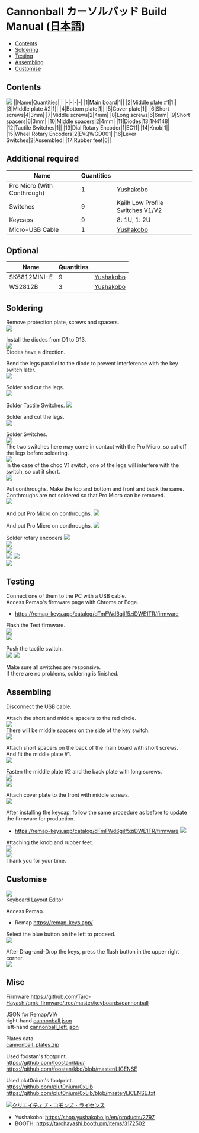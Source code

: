 # Cannonball カーソルパッド Build Manual ([日本語](https://github.com/Taro-Hayashi/Cannonball/blob/main/README.md))
- [Contents](#Contents)
- [Soldering](#Soldering)
- [Testing](#Testing)
- [Assembling](#Assembling)
- [Customise](#Customise)

## Contents
![](img/IMG_3856.jpg)
||Name|Quantities| |
|-|-|-|-|
|1|Main board|1||
|2|Middle plate #1|1||
|3|Middle plate #2|1||
|4|Bottom plate|1||
|5|Cover plate|1||
|6|Short screws|4|3mm|
|7|Middle screws|2|4mm|
|8|Long screws|6|6mm|
|9|Short spacers|6|3mm|
|10|Middle spacers|2|4mm|
|11|Diodes|13|1N4148|
|12|Tactile Switches|1||
|13|Dial Rotary Encoder|1|EC11|
|14|Knob|1||
|15|Wheel Rotary Encoders|2|EVQWGD001|
|16|Lever Switches|2|Assembled|
|17|Rubber feet|6||

## Additional required
|Name|Quantities||
|-|-|-|
|Pro Micro (With Conthrough)|1|[Yushakobo](https://shop.yushakobo.jp/en/products/promicro-spring-pinheader)|
|Switches|9|Kailh Low Profile Switches V1/V2|
|Keycaps|9|8: 1U, 1: 2U|
|Micro-USB Cable|1|[Yushakobo](https://shop.yushakobo.jp/en/products/usb-cable-micro-b-0-8m)|

## Optional
|Name|Quantities||
|-|-|-|
|SK6812MINI-E|9|[Yushakobo](https://shop.yushakobo.jp/en/products/sk6812mini-e-10)|
|WS2812B|3|[Yushakobo](https://shop.yushakobo.jp/en/products/a0800ws-01-10)|

## Soldering
Remove protection plate, screws and spacers.  
![](img/IMG_2762.jpg)  

Install the diodes from D1 to D13.  
![](img/diode0.jpg)  
Diodes have a direction.  

Bend the legs parallel to the diode to prevent interference with the key switch later.  
![](img/diode2.jpg)  

Solder and cut the legs.  
![](img/diode3.jpg)  

Solder Tactile Switches. 
![](img/reset1.jpg)  

Solder and cut the legs.  
![](img/reset2.jpg)  

Solder Switches.  
![](img/keyswitch1.jpg)  
The two switches here may come in contact with the Pro Micro, so cut off the legs before soldering.  
![](img/keyswitch2.jpg)  
In the case of the choc V1 switch, one of the legs will interfere with the switch, so cut it short.  
![](img/keyswitch3.jpg)  

Put conthroughs. Make the top and bottom and front and back the same.  
Conthroughs are not soldered so that Pro Micro can be removed.  
![](img/promicro1.jpg)   

And put Pro Micro on conthroughs.
![](img/promicro2.jpg)   

And put Pro Micro on conthroughs.
![](img/promicro3.jpg)   

Solder rotary encoders
![](img/wheel1.jpg)  
![](img/wheel2.jpg)  
![](img/wheel3.jpg)  
![](img/rot1.jpg)
![](img/rot2.jpg)  
![](img/rot3.jpg)  


## Testing
Connect one of them to the PC with a USB cable.  
Access Remap's firmware page with Chrome or Edge.  
- https://remap-keys.app/catalog/dTmFWd6gilf5ziDWE1TR/firmware

Flash the Test firmware.  
![](img/remap02.jpg)  
![](img/remap03.jpg)  

Push the tactile switch.  
![](img/remap04.jpg) 
![](img/remap05.jpg) 

Make sure all switches are responsive.  
If there are no problems, soldering is finished.  

## Assembling
Disconnect the USB cable. 

Attach the short and middle spacers to the red circle.  
![](img/bottom01.jpg)  
There will be middle spacers on the side of the key switch.  
![](img/bottom02.jpg)  

Attach short spacers on the back of the main board with short screws.  
And fit the middle plate #1.  
![](img/bottom03.jpg)  

Fasten the middle plate #2 and the back plate with long screws.  
![](img/bottom04.jpg)  
![](img/bottom05.jpg)  

Attach cover plate to the front with middle screws.  
![](img/bottom06.jpg)  

After installing the keycap, follow the same procedure as before to update the firmware for production.  
- https://remap-keys.app/catalog/dTmFWd6gilf5ziDWE1TR/firmware
![](img/remap06.jpg)  

Attaching the knob and rubber feet.  
![](img/rubber.jpg)  
![](img/done.jpg)  
Thank you for your time.  

## Customise
![](img/layout.jpg)  
[Keyboard Layout Editor](http://www.keyboard-layout-editor.com/#/gists/2fe2023fd6a9318985b9c40c264c6cef)  

Access Remap.  
- Remap https://remap-keys.app/

Select the blue button on the left to proceed.  
![](img/remap1.png)  

After Drag-and-Drop the keys, press the flash button in the upper right corner.  
![](img/remap3.png)  

## Misc
Firmware
https://github.com/Taro-Hayashi/qmk_firmware/tree/master/keyboards/cannonball

JSON for Remap/VIA  
right-hand [cannonball.json](https://github.com/Taro-Hayashi/Cannonball/releases/download/14.15/cannonball.json)  
left-hand [cannonball_left.json](https://github.com/Taro-Hayashi/Cannonball/releases/download/14.15/cannonball_left.json)  

Plates data  
[cannonball_plates.zip](https://github.com/Taro-Hayashi/Cannonball/releases/download/14.20/cannonball_plates.zip)  

Used foostan's footprint.  
https://github.com/foostan/kbd/  
https://github.com/foostan/kbd/blob/master/LICENSE  

Used plut0nium's footprint.  
https://github.com/plut0nium/0xLib  
https://github.com/plut0nium/0xLib/blob/master/LICENSE.txt  

<a rel="license" href="http://creativecommons.org/licenses/by-sa/4.0/"><img alt="クリエイティブ・コモンズ・ライセンス" style="border-width:0" src="https://i.creativecommons.org/l/by-sa/4.0/88x31.png" /></a><br />

- Yushakobo: https://shop.yushakobo.jp/en/products/2797   
- BOOTH: https://tarohayashi.booth.pm/items/3172502
